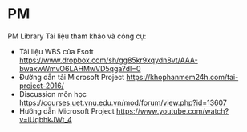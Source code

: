 # PM
PM Library
Tài liệu tham khảo và công cụ:
- Tài liệu WBS của Fsoft https://www.dropbox.com/sh/gg85kr9xqydn8vt/AAA-bwaxwWmvO6LAHMwVD5qga?dl=0
- Đường dẫn tải Microsoft Project https://khophanmem24h.com/tai-project-2016/
- Discussion môn học https://courses.uet.vnu.edu.vn/mod/forum/view.php?id=13607
- Hướng dẫn Microsoft Project https://www.youtube.com/watch?v=iUqbhkJWt_4
